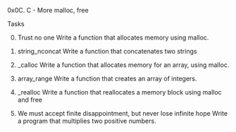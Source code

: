0x0C. C - More malloc, free

Tasks

0. Trust no one
Write a function that allocates memory using malloc.

1. string_nconcat
Write a function that concatenates two strings

2. _calloc
Write a function that allocates memory for an array, using malloc.

3. array_range
Write a function that creates an array of integers.

4. _realloc
Write a function that reallocates a memory block using malloc and free

5. We must accept finite disappointment, but never lose infinite hope
Write a program that multiplies two positive numbers.
